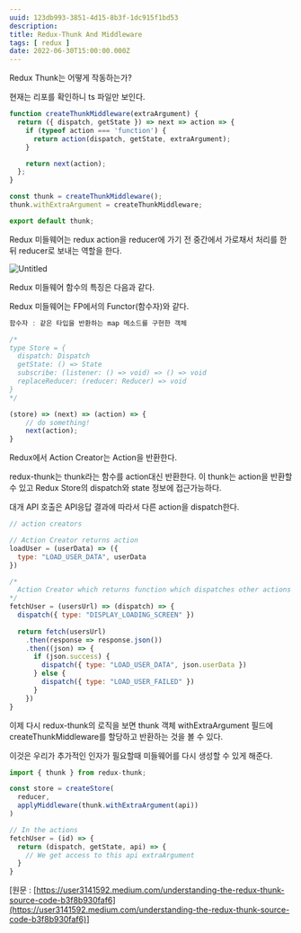 ```yaml
---
uuid: 123db993-3851-4d15-8b3f-1dc915f1bd53
description: 
title: Redux-Thunk And Middleware
tags: [ redux ]
date: 2022-06-30T15:00:00.000Z
---
```









Redux Thunk는 어떻게 작동하는가?

현재는 리포를 확인하니 ts 파일만 보인다.

```jsx
function createThunkMiddleware(extraArgument) {
  return ({ dispatch, getState }) => next => action => {
    if (typeof action === 'function') {
      return action(dispatch, getState, extraArgument);
    }

    return next(action);
  };
}

const thunk = createThunkMiddleware();
thunk.withExtraArgument = createThunkMiddleware;

export default thunk;
```

Redux 미들웨어는 redux action을 reducer에 가기 전 중간에서 가로채서 처리를 한 뒤 reducer로 보내는 역할을 한다.

![Untitled](https://vault-r2.dorage.io/123db993-3851-4d15-8b3f-1dc915f1bd53/untitled.png)

Redux 미들웨어 함수의 특징은 다음과 같다.

Redux 미들웨어는 FP에서의 Functor(함수자)와 같다.

```jsx
함수자 : 같은 타입을 반환하는 map 메소드를 구현한 객체
```

```jsx
/*
type Store = {
  dispatch: Dispatch
  getState: () => State
  subscribe: (listener: () => void) => () => void
  replaceReducer: (reducer: Reducer) => void
}
*/

(store) => (next) => (action) => {
	// do something!
	next(action);
}
```

Redux에서 Action Creator는 Action을 반환한다. 

redux-thunk는 thunk라는 함수를 action대신 반환한다. 이 thunk는 action을 반환할 수 있고 Redux Store의 dispatch와 state 정보에 접근가능하다.

대개 API 호출은 API응답 결과에 따라서 다른 action을 dispatch한다.

```jsx
// action creators

// Action Creator returns action
loadUser = (userData) => ({
  type: "LOAD_USER_DATA", userData
})

/* 
  Action Creator which returns function which dispatches other actions
*/
fetchUser = (usersUrl) => (dispatch) => {
  dispatch({ type: "DISPLAY_LOADING_SCREEN" })
  
  return fetch(usersUrl)
    .then(response => response.json())
    .then((json) => {
      if (json.success) {
        dispatch({ type: "LOAD_USER_DATA", json.userData })
      } else {
        dispatch({ type: "LOAD_USER_FAILED" })
      }
    })
}
```

이제 다시 redux-thunk의 로직을 보면  thunk 객체 withExtraArgument 필드에 createThunkMiddleware를 할당하고 반환하는 것을 볼 수 있다.

이것은 우리가 추가적인 인자가 필요할때 미들웨어를 다시 생성할 수 있게 해준다.

```jsx
import { thunk } from redux-thunk;

const store = createStore(
  reducer,
  applyMiddleware(thunk.withExtraArgument(api))
)

// In the actions
fetchUser = (id) => {
  return (dispatch, getState, api) => {
    // We get access to this api extraArgument
  }
}
```

[원문 : [https://user3141592.medium.com/understanding-the-redux-thunk-source-code-b3f8b930faf6](https://user3141592.medium.com/understanding-the-redux-thunk-source-code-b3f8b930faf6)]
